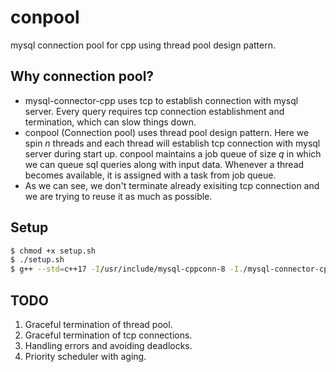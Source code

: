 # conpool

mysql connection pool for cpp using thread pool design pattern.

## Why connection pool?
- mysql-connector-cpp uses tcp to establish connection with mysql server. Every query requires tcp connection establishment and termination, which can slow things down.
- conpool (Connection pool) uses thread pool design pattern. Here we spin <em>n</em> threads and each thread will establish tcp connection with mysql server during start up. conpool maintains a job queue of size <em>q</em> in which we can queue sql queries along with input data. Whenever a thread becomes available, it is assigned with a task from job queue. 
- As we can see, we don't terminate already exisiting tcp connection and we are trying to reuse it as much as possible. 

## Setup

```bash
$ chmod +x setup.sh
$ ./setup.sh
$ g++ --std=c++17 -I/usr/include/mysql-cppconn-8 -I./mysql-connector-cpp/include/jdbc main.cpp -pthread -Wall && ./a.out -n 4 -q 8
```

## TODO
1. Graceful termination of thread pool.
2. Graceful termination of tcp connections.
3. Handling errors and avoiding deadlocks.
4. Priority scheduler with aging.